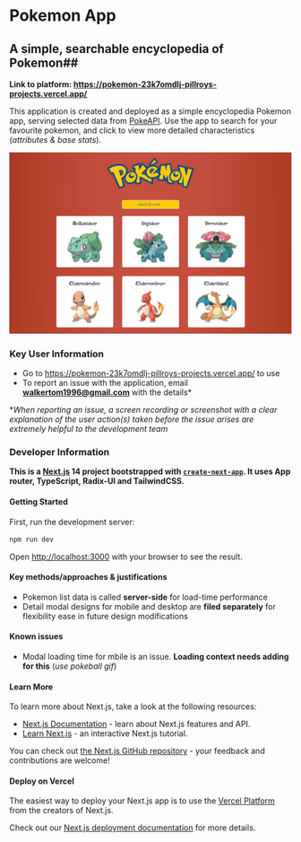 # Pokemon App #

## A simple, searchable encyclopedia of Pokemon##

**Link to platform: https://pokemon-23k7omdlj-pillroys-projects.vercel.app/**

This application is created and deployed as a simple encyclopedia Pokemon app, serving selected data from [PokeAPI](https://pokeapi.co/). Use the app to search for your favourite pokemon, and click to view more detailed characteristics (*attributes & base stats*).

![Desktop screenshot](/public/images/platform-screenshot.jpg)

### Key User Information ###

- Go to https://pokemon-23k7omdlj-pillroys-projects.vercel.app/ to use
- To report an issue with the application, email **walkertom1996@gmail.com** with the details*

**When reporting an issue, a screen recording or screenshot with a clear explanation of the user action(s) taken before the issue arises are extremely helpful to the development team*

### Developer Information ###

**This is a [Next.js](https://nextjs.org/) 14 project bootstrapped with [`create-next-app`](https://github.com/vercel/next.js/tree/canary/packages/create-next-app). It uses App router, TypeScript, Radix-UI and TailwindCSS.**

#### Getting Started ####

First, run the development server:

```bash
npm run dev
```

Open [http://localhost:3000](http://localhost:3000) with your browser to see the result.

#### Key methods/approaches & justifications ####

- Pokemon list data is called **server-side** for load-time performance
- Detail modal designs for mobile and desktop are **filed separately** for flexibility ease in future design modifications

#### Known issues ####

- Modal loading time for mbile is an issue. **Loading context needs adding for this** (*use pokeball gif*)

#### Learn More ####

To learn more about Next.js, take a look at the following resources:

- [Next.js Documentation](https://nextjs.org/docs) - learn about Next.js features and API.
- [Learn Next.js](https://nextjs.org/learn) - an interactive Next.js tutorial.

You can check out [the Next.js GitHub repository](https://github.com/vercel/next.js/) - your feedback and contributions are welcome!

#### Deploy on Vercel ####

The easiest way to deploy your Next.js app is to use the [Vercel Platform](https://vercel.com/new?utm_medium=default-template&filter=next.js&utm_source=create-next-app&utm_campaign=create-next-app-readme) from the creators of Next.js.

Check out our [Next.js deployment documentation](https://nextjs.org/docs/deployment) for more details.
